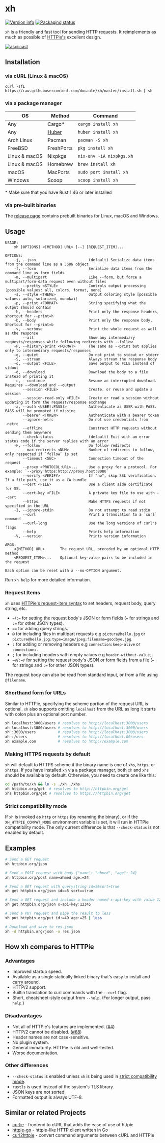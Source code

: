 # xh
[![Version info](https://img.shields.io/crates/v/xh.svg)](https://crates.io/crates/xh)
[![Packaging status](https://repology.org/badge/tiny-repos/xh.svg)](https://repology.org/project/xh/versions)

`xh` is a friendly and fast tool for sending HTTP requests. It reimplements as much
as possible of [HTTPie's](https://httpie.io/) excellent design.

[![asciicast](/assets/xh-demo.gif)](https://asciinema.org/a/390748)

## Installation

### via cURL (Linux & macOS)

```
curl -sfL https://raw.githubusercontent.com/ducaale/xh/master/install.sh | sh
```

### via a package manager

| OS             | Method     | Command                 |
|----------------|------------|-------------------------|
| Any            | Cargo\*    | `cargo install xh`      |
| Any            | [Huber]    | `huber install xh`      |
| Arch Linux     | Pacman     | `pacman -S xh`          |
| FreeBSD        | FreshPorts | `pkg install xh`        |
| Linux & macOS  | Nixpkgs    | `nix-env -iA nixpkgs.xh`|
| Linux & macOS  | Homebrew   | `brew install xh`       |
| macOS          | MacPorts   | `sudo port install xh`  |
| Windows        | Scoop      | `scoop install xh`      |

\* Make sure that you have Rust 1.46 or later installed

[Huber]: https://github.com/innobead/huber#installing-huber


### via pre-built binaries
The [release page](https://github.com/ducaale/xh/releases) contains prebuilt binaries for Linux, macOS and Windows.

## Usage
```
USAGE:
    xh [OPTIONS] <[METHOD] URL> [--] [REQUEST_ITEM]...

OPTIONS:
    -j, --json                        (default) Serialize data items from the command line as a JSON object
    -f, --form                        Serialize data items from the command line as form fields
    -m, --multipart                   Like --form, but force a multipart/form-data request even without files
        --pretty <STYLE>              Controls output processing [possible values: all, colors, format, none]
    -s, --style <THEME>               Output coloring style [possible values: auto, solarized, monokai]
    -p, --print <FORMAT>              String specifying what the output should contain
    -h, --headers                     Print only the response headers, shortcut for --print=h
    -b, --body                        Print only the response body, Shortcut for --print=b
    -v, --verbose                     Print the whole request as well as the response
        --all                         Show any intermediary requests/responses while following redirects with --follow
    -P, --history-print <FORMAT>      The same as --print but applies only to intermediary requests/responses
    -q, --quiet                       Do not print to stdout or stderr
    -S, --stream                      Always stream the response body
    -o, --output <FILE>               Save output to FILE instead of stdout
    -d, --download                    Download the body to a file instead of printing it
    -c, --continue                    Resume an interrupted download. Requires --download and --output
        --session <FILE>              Create, or reuse and update a session
        --session-read-only <FILE>    Create or read a session without updating it form the request/response exchange
    -a, --auth <USER[:PASS]>          Authenticate as USER with PASS. PASS will be prompted if missing
        --bearer <TOKEN>              Authenticate with a bearer token
        --ignore-netrc                Do not use credentials from .netrc
        --offline                     Construct HTTP requests without sending them anywhere
        --check-status                (default) Exit with an error status code if the server replies with an error
    -F, --follow                      Do follow redirects
        --max-redirects <NUM>         Number of redirects to follow, only respected if `follow` is set
        --timeout <SEC>               Connection timeout of the request
        --proxy <PROTOCOL:URL>...     Use a proxy for a protocol. For example: `--proxy https:http://proxy.host:8080`
        --verify <VERIFY>             If "no", skip SSL verification. If a file path, use it as a CA bundle
        --cert <FILE>                 Use a client side certificate for SSL
        --cert-key <FILE>             A private key file to use with --cert
        --https                       Make HTTPS requests if not specified in the URL
    -I, --ignore-stdin                Do not attempt to read stdin
        --curl                        Print a translation to a `curl` command
        --curl-long                   Use the long versions of curl's flags
        --help                        Prints help information
    -V, --version                     Prints version information

ARGS:
    <[METHOD] URL>       The request URL, preceded by an optional HTTP method
    <REQUEST_ITEM>...    Optional key-value pairs to be included in the request

Each option can be reset with a --no-OPTION argument.
```

Run `xh help` for more detailed information.

### Request Items

`xh` uses [HTTPie's request-item syntax](https://httpie.io/docs#request-items) to set headers, request body, query string, etc.

- `=`/`:=` for setting the request body's JSON or form fields (`=` for strings and `:=` for other JSON types).
- `==` for adding query strings.
- `@` for including files in multipart requests e.g `picture@hello.jpg` or `picture@hello.jpg;type=image/jpeg;filename=goodbye.jpg`.
- `:` for adding or removing headers e.g `connection:keep-alive` or `connection:`.
- `;` for including headers with empty values e.g `header-without-value;`.
- `=@`/`:=@` for setting the request body's JSON or form fields from a file (`=` for strings and `:=` for other JSON types).

The request body can also be read from standard input, or from a file using `@filename`.

### Shorthand form for URLs

Similar to HTTPie, specifying the scheme portion of the request URL is optional. `xh` also supports
omitting `localhost` from the URL as long it starts with colon plus an optional port number. 

```sh
xh localhost:3000/users # resolves to http://localhost:3000/users
xh localhost:3000/users # resolves to http://localhost:3000/users
xh :3000/users          # resolves to http://localhost:3000/users
xh :/users              # resolves to http://localhost:80/users
xh example.com          # resolves to http://example.com
```

### Making HTTPS requests by default

`xh` will default to HTTPS scheme if the binary name is one of `xhs`, `https`, or `xhttps`. If you have installed `xh`
via a package manager, both `xh` and `xhs` should be available by default. Otherwise, you need to create one like this:

```sh
cd /path/to/xh && ln -s ./xh ./xhs
xh httpbin.org/get  # resolves to http://httpbin.org/get
xhs httpbin.org/get # resolves to https://httpbin.org/get
```

### Strict compatibility mode

If `xh` is invoked as `http` or `https` (by renaming the binary), or if the `XH_HTTPIE_COMPAT_MODE` environment variable is set,
it will run in HTTPie compatibility mode. The only current difference is that `--check-status` is not enabled by default.

## Examples

```sh
# Send a GET request
xh httpbin.org/json

# Send a POST request with body {"name": "ahmed", "age": 24}
xh httpbin.org/post name=ahmed age:=24

# Send a GET request with querystring id=5&sort=true
xh get httpbin.org/json id==5 sort==true

# Send a GET request and include a header named x-api-key with value 12345
xh get httpbin.org/json x-api-key:12345

# Send a PUT request and pipe the result to less
xh put httpbin.org/put id:=49 age:=25 | less

# Download and save to res.json
xh -d httpbin.org/json -o res.json
```

## How xh compares to HTTPie

### Advantages

- Improved startup speed.
- Available as a single statically linked binary that's easy to install and carry around.
- HTTP/2 support.
- Builtin translation to curl commands with the `--curl` flag.
- Short, cheatsheet-style output from `--help`. (For longer output, pass `help`.)

### Disadvantages

- Not all of HTTPie's features are implemented. ([#4](https://github.com/ducaale/xh/issues/4))
- HTTP/2 cannot be disabled. ([#68](https://github.com/ducaale/xh/issues/68))
- Header names are not case-sensitive.
- No plugin system.
- General immaturity. HTTPie is old and well-tested.
- Worse documentation.

### Other differences

- `--check-status` is enabled unless `xh` is being used in
  [strict compatibility mode](https://github.com/ducaale/xh#strict-compatibility-mode).
- `rustls` is used instead of the system's TLS library.
- JSON keys are not sorted.
- Formatted output is always UTF-8.

## Similar or related Projects

- [curlie](https://github.com/rs/curlie) - frontend to cURL that adds the ease of use of httpie
- [httpie-go](https://github.com/nojima/httpie-go) - httpie-like HTTP client written in Go
- [curl2httpie](https://github.com/dcb9/curl2httpie) - convert command arguments between cURL and HTTPie
